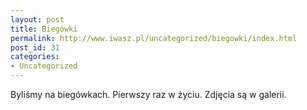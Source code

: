 ```yaml
---
layout: post
title: Biegówki
permalink: http://www.iwasz.pl/uncategorized/biegowki/index.html
post_id: 31
categories: 
- Uncategorized
---
```


Byliśmy na biegówkach. Pierwszy raz w życiu. Zdjęcia są w galerii.